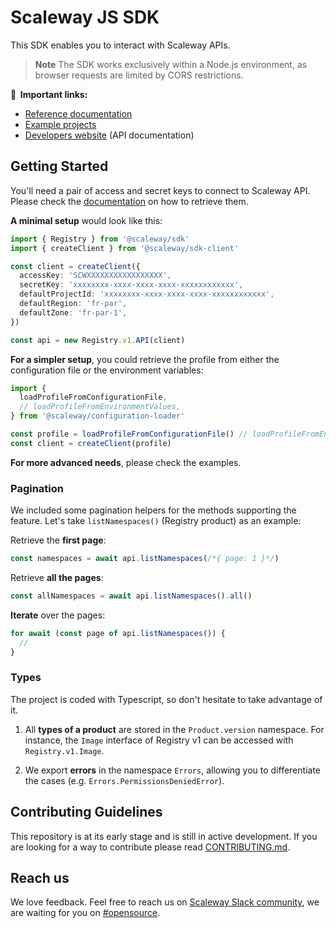 # Scaleway JS SDK

This SDK enables you to interact with Scaleway APIs.

> **Note**
> The SDK works exclusively within a Node.js environment, as browser requests are limited by CORS restrictions.

**🔗  Important links:**

- [Reference documentation](https://scaleway.github.io/scaleway-sdk-js)
- [Example projects](./examples)
- [Developers website](https://developers.scaleway.com) (API documentation)

## Getting Started

You'll need a pair of access and secret keys to connect to Scaleway API. Please check the [documentation](https://www.scaleway.com/en/docs/identity-and-access-management/iam/how-to/create-api-keys/) on how to retrieve them.

**A minimal setup** would look like this:

```ts
import { Registry } from '@scaleway/sdk'
import { createClient } from '@scaleway/sdk-client'

const client = createClient({
  accessKey: 'SCWXXXXXXXXXXXXXXXXX',
  secretKey: 'xxxxxxxx-xxxx-xxxx-xxxx-xxxxxxxxxxxx',
  defaultProjectId: 'xxxxxxxx-xxxx-xxxx-xxxx-xxxxxxxxxxxx',
  defaultRegion: 'fr-par',
  defaultZone: 'fr-par-1',
})

const api = new Registry.v1.API(client)
```

**For a simpler setup**, you could retrieve the profile from either the configuration file or the environment variables:

```ts
import {
  loadProfileFromConfigurationFile,
  // loadProfileFromEnvironmentValues,
} from '@scaleway/configuration-loader'

const profile = loadProfileFromConfigurationFile() // loadProfileFromEnvironmentValues()
const client = createClient(profile)
```

**For more advanced needs**, please check the examples.

### Pagination

We included some pagination helpers for the methods supporting the feature. Let's take `listNamespaces()` (Registry product) as an example:

Retrieve the **first page**:

```ts
const namespaces = await api.listNamespaces(/*{ page: 1 }*/)
```

Retrieve **all the pages**:

```ts
const allNamespaces = await api.listNamespaces().all()
```

**Iterate** over the pages:

```ts
for await (const page of api.listNamespaces()) {
  //
}
```

### Types

The project is coded with Typescript, so don't hesitate to take advantage of it.

1. All **types of a product** are stored in the `Product.version` namespace. For instance, the `Image` interface of Registry v1 can be accessed with `Registry.v1.Image`.

2. We export **errors** in the namespace `Errors`, allowing you to differentiate the cases (e.g. `Errors.PermissionsDeniedError`).

## Contributing Guidelines

This repository is at its early stage and is still in active development.
If you are looking for a way to contribute please read [CONTRIBUTING.md](./CONTRIBUTING.md).

## Reach us

We love feedback. Feel free to reach us on [Scaleway Slack community](https://slack.scaleway.com/), we are waiting for you on [#opensource](https://scaleway-community.slack.com/app_redirect?channel=opensource).
